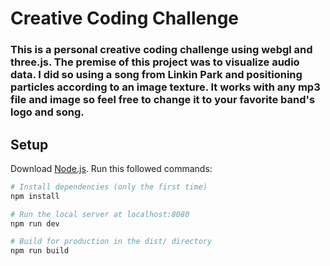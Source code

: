 # Creative Coding Challenge

### This is a personal creative coding challenge using webgl and three.js. The premise of this project was to visualize audio data. I did so using a song from Linkin Park and positioning particles according to an image texture. It works with any mp3 file and image so feel free to change it to your favorite band's logo and song.  

## Setup
Download [Node.js](https://nodejs.org/en/download/).
Run this followed commands:

``` bash
# Install dependencies (only the first time)
npm install

# Run the local server at localhost:8080
npm run dev

# Build for production in the dist/ directory
npm run build
```
